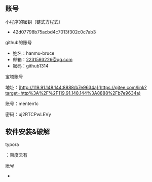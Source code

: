 ## 账号

小程序的密钥（链式方程式）

- 42d07798b75acbd4c7013f302c0c7ab3



github的账号

- 姓名：hanmu-bruce
- 邮箱：2231593226@qq.com
- 密码：github1314

宝塔账号

地址：[http://119.91.148.144:8888/b7e9634a](https://gitee.com/link?target=http%3A%2F%2F119.91.148.144%3A8888%2Fb7e9634a)

账号：menten1c

密码：uj2RTCPwLEVy



## 软件安装&破解

typora

：百度云有

账号

- 
